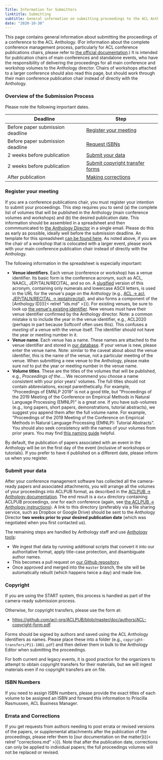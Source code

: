```yaml
---
Title: Information for Submitters
linktitle: Submitting
subtitle: General information on submitting proceedings to the ACL Anthology (for event chairs)
date: "2020-10-30"
---
```


This page contains general information about submitting the proceedings of a conference to the ACL Anthology.
(For information about the complete conference management process, particularly for ACL conference publications chairs, please refer to [the official documentation](https://acl-org.github.io/ACLPUB/).)
It is intended for publication chairs of main conferences and standalone events, who have the responsibility of delivering the proceedings for all main conference and workshop volumes to the Anthology director.
Chairs of workshops attached to a larger conference should also read this page, but should work through their main conference publication chair instead of directly with the Anthology.

### Overview of the Submission Process

Please note the following important dates.

<table class="table table-bordered">
  <thead class="thead-dark">
    <tr>
      <th scope="col">Deadline</th>
      <th scope="col">Step</th>
    </tr>
  </thead>
  <tbody>
    <tr>
      <td>Before paper submission deadline</td>
      <td><a href="#register-your-meeting"">Register your meeting</a></td>
    </tr>
    <tr>
      <td>Before paper submission deadline</td>
      <td><a href="#isbn-numbers">Request ISBNs</a></td>
    </tr>
    <tr>
      <td>2 weeks before publication</td>
      <td><a href="#submit-your-data">Submit your data</a></td>
    </tr>
    <tr>
      <td>2 weeks before publication</td>
      <td><a href="#copyright">Submit copyright transfer forms</a></td>
    </tr>
    <tr>
      <td>After publication</td>
      <td><a href="#errata-and-corrections">Making corrections</a></td>
    </tr>
  </tbody>
</table>




### Register your meeting

If you are a conference publications chair, you must register your intention to submit your proceedings.
This step requires you to send (a) the complete list of volumes that will be published in the Anthology (main conference volumes and workshops) and (b) the desired publication date.
This information should be assembled in a spreadsheet and then commmunicated to [the Anthology Director](mailto:anthology@aclweb.org) in a single email.
Please do this as early as possible, ideally well before the submission deadline.
An template for this spreadsheet [can be found here](https://docs.google.com/spreadsheets/d/13F1XhnT4PsiN-ZXcpv6QUp5A2qlr6-W9MoDgCkBOw9w/edit#gid=0).
As noted above, if you are the chair of a workshop that is colocated with a larger event, please work with your main conference publication chair instead of directly with the Anthology.

The following information in the spreadsheet is especially important:

-  **Venue identifiers**. Each venue (conference or workshop) has a venue identifier.
   Its basic form is the conference acronym, such as ACL, NAACL, JEP/TALN/RECITAL, and so on.
   A [slugified](https://en.wikipedia.org/wiki/Clean_URL#Slug) version of this acronym, containing only numerals and lowercase ASCII letters, is used in the URL for the venue's page on the Anthology (e.g., [ACL → acl](https://aclanthology.org/venues/acl), [JEP/TALN/RECITAL → jeptalnrecital](https://aclanthology.org/venues/jeptalnrecital)), and also forms a component of the [Anthology ID]({{< relref "ids.md" >}}).
   For existing venues, be sure to look up [the venue's existing identifier](https://aclanthology.org/venues/).
   New venues must have their venue identifier confirmed by the Anthology director.
   Note: a common mistake is to include the year in the venue identifier, e.g., ACL2020 (perhaps in part because Softconf often uses this).
   This confuses a *meeting* of a venue with the venue itself.
   The identifier should not have the year or meeting number in it.
-  **Venue name**. Each venue has a name.
   These names are attached to the venue identifier and stored in [our database](https://github.com/acl-org/acl-anthology/blob/master/data/yaml/venues.yaml).
   If your venue is new, please enter the venue name.
   Note: similar to the caveat about about the venue identifier, this is the name of the venue, not a particular meeting of the venue.
   When submitting a new venue to the Anthology, please make sure *not* to put the year or meeting number in the venue name.
-  **Volume titles**. These are the titles of the volumes that will be published, e.g., *Proceedings of the...*.
   We recommend you choose a name consistent with your prior years' volumes.
   The full titles should not contain abbreviations, except parenthetically.
   For example, "Proceedings of EMNLP 2019" is not a good title, but "Proceedings of the 2019 Meeting of the Conference on Empirical Methods in Natural Language Processing (EMNLP)" is a great one.
   If you have sub-volumes (e.g., long papers, short papers, demonstrations, tutorial abstracts), we suggest you append them after the full volume name.
   For example, "Proceedings of the 2019 Meeting of the Conference on Empirical Methods in Natural Language Processing (EMNLP): Tutorial Abstracts".
   You should also seek consistency with the names of your volumes from prior years.
   You may find [this naming guide](https://docs.google.com/document/d/1-4I8w-ckyy3oF2XMbkjAaq14EOyWSoSUW0dpCTtprm8/edit?usp=sharing) helpful.

By default, the publication of papers associated with an event in the Anthology will be on the first day of the event (inclusive of workshops or tutorials).
If you prefer to have it published on a different date, please inform us when you register.

### Submit your data

After your conference management software has collected all the camera-ready papers and associated attachments, you will arrange all the volumes of your proceedings into ACLPUB format, as described in the [ACLPUB → Anthology documentation](https://acl-org.github.io/ACLPUB/anthology.html).
The end result is a `data` directory containing ACLPUB proceedings, one for each conference (again, see [the ACLPUB -> Anthology instructions](https://acl-org.github.io/ACLPUB/anthology.html)).
A link to this directory (preferably via a file sharing service, such as Dropbox or Google Drive) should be sent to the Anthology Director **two weeks prior to your desired publication date** (which was negotiated when you first contacted us).

The remaining steps are handled by Anthology staff and use [Anthology tools](https://github.com/acl-org/acl-anthology/tree/master/bin/):

- We ingest that data by running additional scripts that convert it into our authoritative format, apply title-case protection, and disambiguate author names.
- This becomes a pull request on [our Github repository](https://github.com/acl-org/acl-anthology/).
- Once approved and merged into the `master` branch, the site will be automatically rebuilt (which happens twice a day) and made live.

### Copyright

If you are using the START system, this process is handled as part of the camera-ready submission process.

Otherwise, for copyright transfers, please use the form at:

+ https://github.com/acl-org/ACLPUB/blob/master/doc/authors/ACL-copyright-form.pdf

Forms should be signed by authors and saved using the ACL Anthology identifiers as names.
Please place these into a folder (e.g., `copyright-transfers/P11-1001.pdf`) and then deliver them in bulk to the Anthology Editor when submitting the proceedings.

For both current and legacy events, it is good practice for the organizers to attempt to obtain copyright transfers for their materials, but we will ingest materials even if no copyright transfers are on file.

### ISBN Numbers

If you need to assign ISBN numbers, please provide the exact titles of each volume to be assigned an ISBN and forward this information to Priscilla Rasmussen, ACL Business Manager.

### Errata and Corrections

If you get requests from authors needing to post errata or revised versions of the papers, or supplemental attachments after the publication of the proceedings, please refer them to [our documentation on the matter]({{< relref "corrections.md" >}}).
Note that after the publication date, corrections can only be applied to individual papers; the full proceedings volumes will not be replaced or revised.
